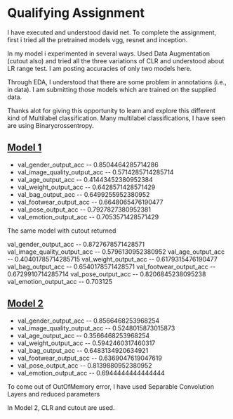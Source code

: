 # Qualifying Assignment

I have executed and understood david net.
To complete the assignment, first i tried all the pretrained models vgg, resnet and inception.


In my model i experimented in several ways. Used Data Augmentation (cutout also) and tried all the three variations of CLR and understood about LR range test. I am posting accuracies of only two models here.


Through EDA, I understood that there are some problem in annotations (i.e., in data). I am submitting those models which are trained on the supplied data.


Thanks alot for giving this opportunity to learn and explore this different kind of Multilabel classification. Many multilabel classifications, I have seen are using Binarycrossentropy.




## [Model 1]() 
* val_gender_output_acc  --  0.8504464285714286
* val_image_quality_output_acc  --  0.5714285714285714
* val_age_output_acc  --  0.41443452380952384
* val_weight_output_acc  --  0.6428571428571429
* val_bag_output_acc  --  0.6499255952380952
* val_footwear_output_acc  --  0.6648065476190477
* val_pose_output_acc  --  0.7927827380952381
* val_emotion_output_acc  --  0.7053571428571429

The same model with cutout returned

val_gender_output_acc  --  0.8727678571428571
val_image_quality_output_acc  --  0.5796130952380952
val_age_output_acc  --  0.40401785714285715
val_weight_output_acc  --  0.6179315476190477
val_bag_output_acc  --  0.6540178571428571
val_footwear_output_acc  --  0.6729910714285714
val_pose_output_acc  --  0.8206845238095238
val_emotion_output_acc  --  0.703125

## [Model 2]()
* val_gender_output_acc  --  0.8566468253968254
* val_image_quality_output_acc  --  0.5248015873015873
* val_age_output_acc  --  0.3566468253968254
* val_weight_output_acc  --  0.5942460317460317
* val_bag_output_acc  --  0.6483134920634921
* val_footwear_output_acc  --  0.6369047619047619
* val_pose_output_acc  --  0.8139880952380952
* val_emotion_output_acc  --  0.6944444444444444

To come out of OutOfMemory error, I have used Separable Convolution Layers and reduced parameters

In Model 2, CLR and cutout are used.
